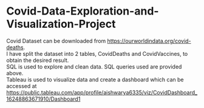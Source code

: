 # Covid-Data-Exploration-and-Visualization-Project

Covid Dataset can be downloaded from https://ourworldindata.org/covid-deaths. <br/>
I have split the dataset into 2 tables, CovidDeaths and CovidVaccines, to obtain the desired result.<br/>
SQL is used to explore and clean data. SQL queries used are provided above.<br/>
Tableau is used to visualize data and create a dashboard which can be accessed at https://public.tableau.com/app/profile/aishwarya6335/viz/CovidDashboard_16248863671910/Dashboard1
